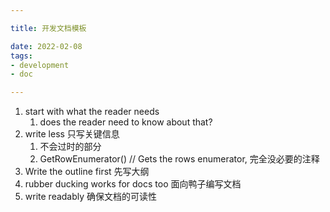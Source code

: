 ```yaml
---

title: 开发文档模板

date: 2022-02-08
tags:
- development
- doc

---
```


1. start with what the reader needs
    1. does the reader need to know about that?
2. write less 只写关键信息
    1. 不会过时的部分
    2. GetRowEnumerator() // Gets the rows enumerator, 完全没必要的注释
3. Write the outline first 先写大纲
4. rubber ducking works for docs too 面向鸭子编写文档
5. write readably 确保文档的可读性